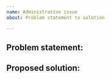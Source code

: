```yaml
---
name: Administrative issue
about: Problem statement to solution

---
```


## Problem statement:

## Proposed solution:
